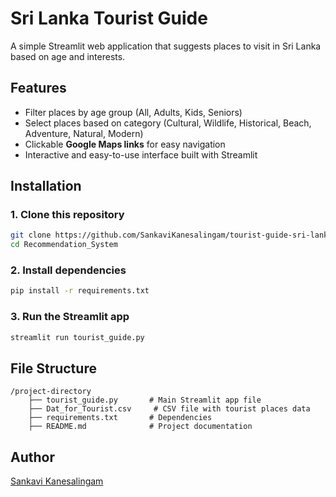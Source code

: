 # Sri Lanka Tourist Guide

A simple Streamlit web application that suggests places to visit in Sri Lanka based on age and interests.

## Features
- Filter places by age group (All, Adults, Kids, Seniors)
- Select places based on category (Cultural, Wildlife, Historical, Beach, Adventure, Natural, Modern)
- Clickable **Google Maps links** for easy navigation  
- Interactive and easy-to-use interface built with Streamlit

## Installation

### 1. Clone this repository
```bash
git clone https://github.com/SankaviKanesalingam/tourist-guide-sri-lanka.git
cd Recommendation_System
```

### 2. Install dependencies
```bash
pip install -r requirements.txt
```

### 3. Run the Streamlit app
```bash
streamlit run tourist_guide.py
```

## File Structure
```
/project-directory
    ├── tourist_guide.py       # Main Streamlit app file
    ├── Dat_for_Tourist.csv     # CSV file with tourist places data
    ├── requirements.txt       # Dependencies
    ├── README.md              # Project documentation
```





## Author
[Sankavi Kanesalingam](https://github.com/SankaviKanesalingam)
